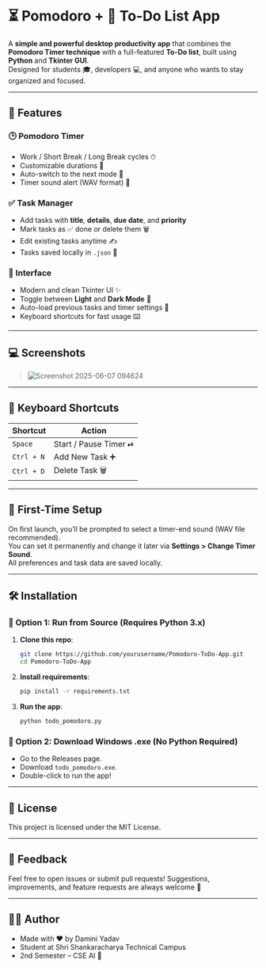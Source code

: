 # ⏳ Pomodoro + 📝 To-Do List App

A **simple and powerful desktop productivity app** that combines the **Pomodoro Timer technique** with a full-featured **To-Do list**, built using **Python** and **Tkinter GUI**.  
Designed for students 🎓, developers 💻, and anyone who wants to stay organized and focused.

---

## 🚀 Features

### 🕒 Pomodoro Timer
- Work / Short Break / Long Break cycles ⏱
- Customizable durations 🧩
- Auto-switch to the next mode 🔁
- Timer sound alert (WAV format) 🔔

### ✅ Task Manager
- Add tasks with **title**, **details**, **due date**, and **priority**
- Mark tasks as ✅ done or delete them 🗑️
- Edit existing tasks anytime ✍️
- Tasks saved locally in `.json` 💾

### 🎨 Interface
- Modern and clean Tkinter UI ✨
- Toggle between **Light** and **Dark Mode** 🌙
- Auto-load previous tasks and timer settings 📂
- Keyboard shortcuts for fast usage ⌨️

---

## 💻 Screenshots

> ![Screenshot 2025-06-07 094624](https://github.com/user-attachments/assets/e510690b-6d03-4862-8491-182ca6627238)

---

## 🧪 Keyboard Shortcuts

| Shortcut         | Action                |
|------------------|-----------------------|
| `Space`          | Start / Pause Timer ⏯ |
| `Ctrl + N`       | Add New Task ➕        |
| `Ctrl + D`       | Delete Task 🗑️        |

---

## 🔔 First-Time Setup

On first launch, you’ll be prompted to select a timer-end sound (WAV file recommended).  
You can set it permanently and change it later via **Settings > Change Timer Sound**.  
All preferences and task data are saved locally.

---

## 🛠 Installation

### 🔹 Option 1: Run from Source (Requires Python 3.x)

1. **Clone this repo**:
   ```bash
   git clone https://github.com/yourusername/Pomodoro-ToDo-App.git
   cd Pomodoro-ToDo-App

2. **Install requirements**:
   ```bash
   pip install -r requirements.txt

3. **Run the app**:
   ```bash
   python todo_pomodoro.py

### 🔹  Option 2: Download Windows .exe (No Python Required)

- Go to the Releases page.  
- Download `todo_pomodoro.exe`.  
- Double-click to run the app!

---

## 📜 License

This project is licensed under the MIT License.

---

## 💬 Feedback

Feel free to open issues or submit pull requests!
Suggestions, improvements, and feature requests are always welcome 🤝

---

## 🙋‍♀️ Author

- Made with ❤️ by Damini Yadav
- Student at Shri Shankaracharya Technical Campus
- 2nd Semester – CSE AI 🧠

